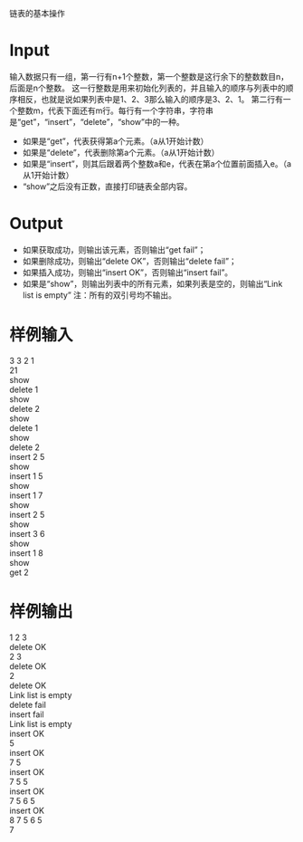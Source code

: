 链表的基本操作

# Input
输入数据只有一组，第一行有n+1个整数，第一个整数是这行余下的整数数目n，后面是n个整数。
这一行整数是用来初始化列表的，并且输入的顺序与列表中的顺序相反，也就是说如果列表中是1、2、3那么输入的顺序是3、2、1。
第二行有一个整数m，代表下面还有m行。每行有一个字符串，字符串是“get”，“insert”，“delete”，“show”中的一种。

- 如果是“get”，代表获得第a个元素。（a从1开始计数）
- 如果是“delete”，代表删除第a个元素。（a从1开始计数）
- 如果是“insert”，则其后跟着两个整数a和e，代表在第a个位置前面插入e。（a从1开始计数）
- “show”之后没有正数，直接打印链表全部内容。

# Output
- 如果获取成功，则输出该元素，否则输出“get fail”；
- 如果删除成功，则输出“delete OK”，否则输出“delete fail”；
- 如果插入成功，则输出“insert OK”，否则输出“insert fail”。
- 如果是“show”，则输出列表中的所有元素，如果列表是空的，则输出“Link list is empty”
注：所有的双引号均不输出。

# 样例输入
3 3 2 1 \
21\
show\
delete 1\
show\
delete 2\
show\
delete 1\
show\
delete 2\
insert 2 5\
show\
insert 1 5\
show\
insert 1 7\
show\
insert 2 5\
show\
insert 3 6\
show\
insert 1 8\
show\
get 2

# 样例输出
1 2 3\
delete OK\
2 3\
delete OK\
2\
delete OK\
Link list is empty\
delete fail\
insert fail\
Link list is empty\
insert OK\
5\
insert OK\
7 5\
insert OK\
7 5 5\
insert OK\
7 5 6 5\
insert OK\
8 7 5 6 5\
7

